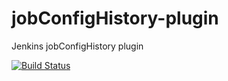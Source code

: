 jobConfigHistory-plugin
=======================

Jenkins jobConfigHistory plugin

[![Build Status](https://huschteguzzel.de/hudson/buildStatus/icon?job=jenkinsci-jobConfigHistory-plugin)](https://huschteguzzel.de/hudson/job/jenkinsci-jobConfigHistory-plugin/)
